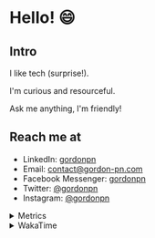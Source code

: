 # Hello! 😄

## Intro

I like tech (surprise!).

I'm curious and resourceful.

Ask me anything, I'm friendly!

## Reach me at

- LinkedIn: [gordonpn](https://www.linkedin.com/in/gordonpn/)
- Email: [contact@gordon-pn.com](mailto:contact@gordon-pn.com)
- Facebook Messenger: [gordonpn](https://www.messenger.com/t/Gordonpn)
- Twitter: [@gordonpn](https://twitter.com/Gordonpn)
- Instagram: [@gordonpn](https://www.instagram.com/gordonpn/)

<details>
  <summary>Metrics</summary>

  <img align="center" src="https://github.com/gordonpn/gordonpn/blob/master/github-metrics.svg" alt="GitHub Metrics">

</details>

<details>
  <summary>WakaTime</summary>

  <!--START_SECTION:waka-->
📊 **This Week I Spent My Time On** 

```text
💬 Programming Languages: 
Java                     2 hrs 26 mins       ███████████████████████░░   92.23 % 
Gradle                   3 mins              █░░░░░░░░░░░░░░░░░░░░░░░░   02.29 % 
Groovy                   3 mins              ░░░░░░░░░░░░░░░░░░░░░░░░░   01.99 % 
Shell Script             1 min               ░░░░░░░░░░░░░░░░░░░░░░░░░   00.97 % 
Text                     1 min               ░░░░░░░░░░░░░░░░░░░░░░░░░   00.94 % 

🔥 Editors: 
IntelliJ                 2 hrs 39 mins       █████████████████████████   100.00 % 
```


 Last Updated on 28/12/2023 10:19:08 UTC
<!--END_SECTION:waka-->
</details>
